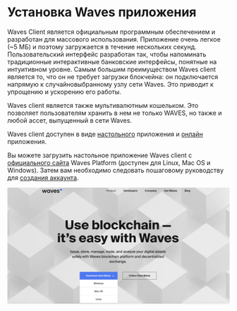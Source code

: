 # Установка Waves приложения

Waves Client является официальным программным обеспечением и разработан для массового использования. Приложение очень легкое \(~5 МБ\) и поэтому загружается в течение нескольких секунд. Пользовательский интерфейс разработан так, чтобы напоминать традиционные интерактивные банковские интерфейсы,  понятные на интуитивном уровне. Самым большим преимуществом Waves client является то, что он не требует загрузки блокчейна: он подключается напрямую к случайновыбранному узлу сети Waves. Это приводит к упрощению и ускорению его работы.

Waves client является также мультивалютным кошельком. Это позволяет пользователям хранить в нем не только WAVES, но также и любой ассет, выпущенный в сети Waves.

Waves client доступен в виде [настольного](https://wavesplatform.com/product) приложения и [онлайн](https://client.wavesplatform.com/) приложения.

Вы можете загрузить настольное приложение Waves client с [официального сайта](https://wavesplatform.com/) Waves Platform (доступен для Linux, Mac OS и Windows). Затем вам необходимо следовать пошаговому руководству для [создания аккаунта](account-management/creating-an-account.md).

![](/_assets/install-waves-client-screenshot.png)
